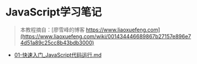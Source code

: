 # JavaScript学习笔记

> 本教程摘自：[廖雪峰的博客 https://www.liaoxuefeng.com](https://www.liaoxuefeng.com/wiki/001434446689867b27157e896e74d51a89c25cc8b43bdb3000)

- [01-快速入门_JavaScript代码运行.md](./JavaScript/01-快速入门_JavaScript代码运行.md)
